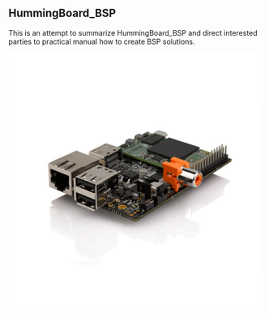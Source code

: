 ## HummingBoard_BSP

This is an attempt to summarize HummingBoard_BSP and direct interested
parties to practical manual how to create BSP solutions.

![](s-l500.jpg)
